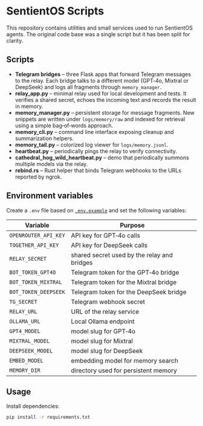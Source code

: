 # SentientOS Scripts

This repository contains utilities and small services used to run SentientOS agents. The original code base was a single script but it has been split for clarity.

## Scripts

- **Telegram bridges** – three Flask apps that forward Telegram messages to the relay. Each bridge talks to a different model (GPT‑4o, Mixtral or DeepSeek) and logs all fragments through `memory_manager`.
- **relay_app.py** – minimal relay used for local development and tests. It verifies a shared secret, echoes the incoming text and records the result in memory.
- **memory_manager.py** – persistent storage for message fragments. New snippets are written under `logs/memory/raw` and indexed for retrieval using a simple bag‑of‑words approach.
- **memory_cli.py** – command line interface exposing cleanup and summarization helpers.
- **memory_tail.py** – colorized log viewer for `logs/memory.jsonl`.
- **heartbeat.py** – periodically pings the relay to verify connectivity.
- **cathedral_hog_wild_heartbeat.py** – demo that periodically summons multiple models via the relay.
- **rebind.rs** – Rust helper that binds Telegram webhooks to the URLs reported by ngrok.

## Environment variables

Create a `.env` file based on [`.env.example`](./.env.example) and set the following variables:

| Variable           | Purpose                                       |
|--------------------|-----------------------------------------------|
| `OPENROUTER_API_KEY` | API key for GPT‑4o calls                  |
| `TOGETHER_API_KEY`   | API key for DeepSeek calls                 |
| `RELAY_SECRET`       | shared secret used by the relay and bridges |
| `BOT_TOKEN_GPT4O`    | Telegram token for the GPT‑4o bridge        |
| `BOT_TOKEN_MIXTRAL`  | Telegram token for the Mixtral bridge       |
| `BOT_TOKEN_DEEPSEEK` | Telegram token for the DeepSeek bridge      |
| `TG_SECRET`          | Telegram webhook secret                     |
| `RELAY_URL`          | URL of the relay service                    |
| `OLLAMA_URL`         | Local Ollama endpoint                       |
| `GPT4_MODEL`         | model slug for GPT‑4o                       |
| `MIXTRAL_MODEL`      | model slug for Mixtral                      |
| `DEEPSEEK_MODEL`     | model slug for DeepSeek                     |
| `EMBED_MODEL`        | embedding model for memory search           |
| `MEMORY_DIR`         | directory used for persistent memory        |

## Usage

Install dependencies:

```bash
pip install -r requirements.txt
